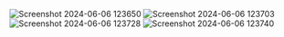 ![Screenshot 2024-06-06 123650](https://github.com/kareenabhade/ImagiNation/assets/104439352/0850cb54-db42-40e9-9faf-0d85f2ab02dd)
![Screenshot 2024-06-06 123703](https://github.com/kareenabhade/ImagiNation/assets/104439352/4a3b7b1c-4d99-4409-b12b-92fb7381a98d)
![Screenshot 2024-06-06 123728](https://github.com/kareenabhade/ImagiNation/assets/104439352/22b44749-d1cf-4d70-8cb3-aebefdb63a4f)
![Screenshot 2024-06-06 123740](https://github.com/kareenabhade/ImagiNation/assets/104439352/9581629f-073f-4c54-805b-29ed050d856c)
